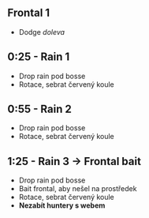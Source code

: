 ## Frontal 1

- Dodge _doleva_

## 0:25 - Rain 1

- Drop rain pod bosse
- Rotace, sebrat červený koule

## 0:55 - Rain 2

- Drop rain pod bosse
- Rotace, sebrat červený koule

## 1:25 - Rain 3 -> Frontal bait

- Drop rain pod bosse
- Bait frontal, aby nešel na prostředek
- Rotace, sebrat červený koule
- **Nezabít huntery s webem**
